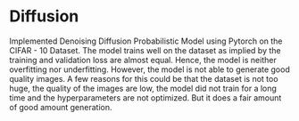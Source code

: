 # Diffusion
Implemented Denoising Diffusion Probabilistic Model using Pytorch on the CIFAR - 10 Dataset. The model trains well on the dataset as implied by the training and validation loss are almost equal. Hence, the model is neither overfitting nor underfitting. However, the model is not able to generate good quality images. A few reasons for this could be that the dataset is not too huge, the quality of the images are low, the model did not train for a long time and the hyperparameters are not optimized. But it does a fair amount of good amount generation.
